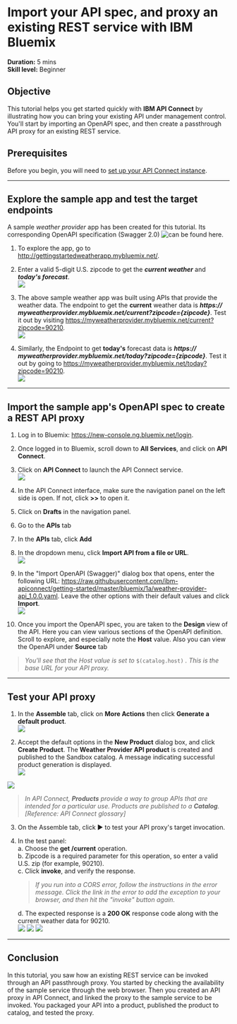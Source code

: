 # Import your API spec, and proxy an existing REST service with IBM Bluemix
**Duration:** 5 mins  
**Skill level:** Beginner  

## Objective
This tutorial helps you get started quickly with **IBM API Connect** by illustrating how you can bring your existing API under management control. You'll start by importing an OpenAPI spec, and then create a passthrough API proxy for an existing REST service.

## Prerequisites
Before you begin, you will need to <a href="https://github.com/ibm-apiconnect/getting-started/tree/master/bluemix/0-prereq" target="blank">set up your API Connect instance</a>.

---


## Explore the sample app and test the target endpoints
A sample _weather provider_ app has been created for this tutorial. Its corresponding OpenAPI specification (Swagger 2.0)  ![can be found here](https://raw.githubusercontent.com/ibm-apiconnect/getting-started/master/bluemix/1a/weather-provider-api_1.0.0.yaml).  
1. To explore the app, go to http://gettingstartedweatherapp.mybluemix.net/.  
2. Enter a valid 5-digit U.S. zipcode to get the _**current weather**_ and _**today's forecast**_.  
  ![](images/explore-weatherapp-1.png)

3. The above sample weather app was built using APIs that provide the weather data. The endpoint to get the **current** weather data is _**https:// myweatherprovider<span></span>.mybluemix.net/current?zipcode={zipcode}**_. Test it out by visiting https://myweatherprovider.mybluemix.net/current?zipcode=90210.  
  ![](images/explore-weatherapp-2.png)

4. Similarly, the Endpoint to get **today's** forecast data is _**https:// myweatherprovider<span></span>.mybluemix.net/today?zipcode={zipcode}**_. Test it out by going to https://myweatherprovider.mybluemix.net/today?zipcode=90210.  
  ![](images/explore-weatherapp-3.png)


---

## Import the sample app's OpenAPI spec to create a REST API proxy
1. Log in to Bluemix: https://new-console.ng.bluemix.net/login.
2. Once logged in to Bluemix, scroll down to **All Services**, and click on **API Connect**. 
3. Click on **API Connect** to launch the API Connect service.  
  ![](images/bluemix-launch-apic.png)   
  
4. In the API Connect interface, make sure the navigation panel on the left side is open. If not, click **>>** to open it.  
5. Click on **Drafts** in the navigation panel.   
6. Go to the **APIs** tab
7. In the **APIs** tab, click **Add**
8. In the dropdown menu, click **Import API from a file or URL**.  
     ![](images/import-1.png) 
 
9. In the "Import OpenAPI (Swagger)" dialog box that opens, enter the following URL:
https://raw.githubusercontent.com/ibm-apiconnect/getting-started/master/bluemix/1a/weather-provider-api_1.0.0.yaml. Leave the other options with their default values and click **Import**.  
    ![](images/import-2.png)  

10. Once you import the OpenAPI spec, you are taken to the **Design** view of the API. Here you can view various sections of the OpenAPI definition. Scroll to explore, and especially note the **Host** value. Also you can view the OpenAPI under **Source** tab  
   > _You'll see that the Host value is set to_ ```$(catalog.host)``` _. This is the base URL for your API proxy._

---

## Test your API proxy

1. In the **Assemble** tab, click on **More Actions** then click **Generate a default product**.  
  ![](/bluemix/1a/images/generate-default-product-1.png)   
  
2. Accept the default options in the **New Product** dialog box, and click **Create Product**. The **Weather Provider API product** is created and published to the Sandbox catalog. A message indicating successful product generation is displayed.  
  ![](/bluemix/1a/images/generate-default-product-2.png)  
  
  ![](/bluemix/1a/images/generate-default-product-3.png) 

  > _In API Connect, **Products** provide a way to group APIs that are intended for a particular use. Products are published to a **Catalog**.  [Reference: API Connect glossary]_

3. On the Assemble tab, click ► to test your API proxy's target invocation.

4. In the test panel:   
   a. Choose the **get /current** operation.  
   b. Zipcode is a required parameter for this operation, so enter a valid U.S. zip (for example, 90210).  
   c. Click **invoke**, and verify the response.  
   > _If you run into a CORS error, follow the instructions in the error message. Click the link in the error to add the exception to your browser, and then hit the "invoke" button again._  
  
   d. The expected response is a **200 OK** response code along with  the current weather data for 90210.  
    ![](images/test-invoke-1.png) 
    ![](images/test-invoke-2.png) 
    ![](images/test-invoke-3.png)  


---


## Conclusion
In this tutorial, you saw how an existing REST service can be invoked through an API passthrough proxy. You started by checking the availability of the sample service through the web browser. Then you created an API proxy in API Connect, and linked the proxy to the sample service to be invoked. You packaged your API into a product, published the product to catalog, and tested the proxy.

